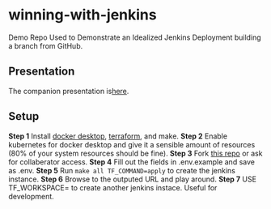 # winning-with-jenkins

Demo Repo Used to Demonstrate an Idealized Jenkins Deployment building a branch from GitHub.

## Presentation
The companion presentation is[here](https://docs.google.com/presentation/d/16tdw1kBzsul6Y0bMVis7S3pFMDsvtAY6OHvGNWcZ3n8/edit?usp=sharing).


## Setup
**Step 1** Install [docker desktop](https://www.docker.com/products/docker-desktop), [terraform](https://www.terraform.io/downloads.html), and make.
**Step 2** Enable kubernetes for docker desktop and give it a sensible amount of resources (80% of your system resources should be fine).
**Step 3** Fork [this repo](https://github.com/scott-kausler/winning-with-jenkins) or ask for collaberator access.
**Step 4** Fill out the fields in .env.example and save as .env.
**Step 5** Run `make all TF_COMMAND=apply` to create the jenkins instance.
**Step 6** Browse to the outputed URL and play around.
**Step 7** USE TF_WORKSPACE=<workspace> to create another jenkins instace. Useful for development.

